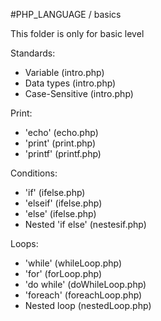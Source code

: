 #PHP_LANGUAGE / basics

This folder is only for basic level

Standards:
  - Variable (intro.php)
  - Data types (intro.php)
  - Case-Sensitive (intro.php)

Print:
  - 'echo' (echo.php)
  - 'print' (print.php)
  - 'printf' (printf.php)

Conditions:
  - 'if' (ifelse.php)
  - 'elseif' (ifelse.php)
  - 'else' (ifelse.php)
  - Nested 'if else' (nestesif.php)

Loops:
  - 'while' (whileLoop.php)
  - 'for' (forLoop.php)
  - 'do while' (doWhileLoop.php)
  - 'foreach' (foreachLoop.php)
  - Nested loop (nestedLoop.php)
